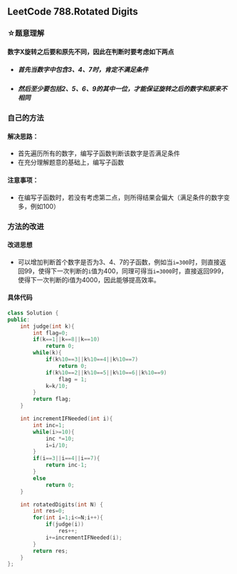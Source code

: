 ## LeetCode 788.Rotated Digits

### ☆题意理解
#### 数字X旋转之后要和原先不同，因此在判断时要考虑如下两点
* ##### 首先当数字中包含3、4、7时，肯定不满足条件
* ##### 然后至少要包括2、5、6、9的其中一位，才能保证旋转之后的数字和原来不相同
### 自己的方法
#### 解决思路：    
* 首先遍历所有的数字，编写子函数判断该数字是否满足条件
* 在充分理解题意的基础上，编写子函数
#### 注意事项：
* 在编写子函数时，若没有考虑第二点，则所得结果会偏大（满足条件的数字变多，例如100）
### 方法的改进
#### 改进思想
* 可以增加判断首个数字是否为3、4、7的子函数，例如当`i=300`时，则直接返回99，使得下一次判断的`i`值为400，同理可得当`i=3000`时，直接返回999，使得下一次判断的i值为4000，因此能够提高效率。

#### 具体代码

``` Cpp
class Solution {
public:
    int judge(int k){
        int flag=0;
        if(k==1||k==8||k==10)
            return 0;
        while(k){
            if(k%10==3||k%10==4||k%10==7)
                return 0;
            if(k%10==2||k%10==5||k%10==6||k%10==9)
                flag = 1;
            k=k/10;
        }
        return flag;
    }

    int incrementIFNeeded(int i){
        int inc=1;
        while(i>=10){
            inc *=10;
            i=i/10;
        }
        if(i==3||i==4||i==7){
            return inc-1;
        }
        else
            return 0;
    }

    int rotatedDigits(int N) {
        int res=0;
        for(int i=1;i<=N;i++){
            if(judge(i))
                res++;
            i+=incrementIFNeeded(i);
        }
        return res;
    }
};
```
